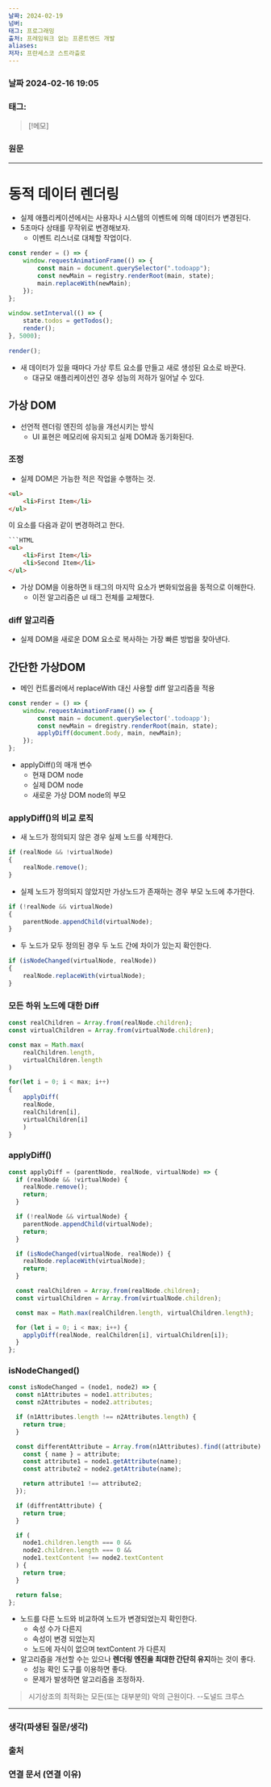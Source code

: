 ```yaml
---
날짜: 2024-02-19
넘버: 
태그: 프로그래밍
출처: 프레임워크 없는 프론트엔드 개발
aliases: 
저자: 프란세스코 스트라츨로
---
```

### 날짜  2024-02-16 19:05

### 태그:

>[!메모]
>

### 원문
---
# 동적 데이터 렌더링
- 실제 애플리케이션에서는 사용자나 시스템의 이벤트에 의해 데이터가 변경된다.
- 5초마다 상태를 무작위로 변경해보자.
	- 이벤트 리스너로 대체할 작업이다.
```js
const render = () => {  
	window.requestAnimationFrame(() => {  
		const main = document.querySelector(".todoapp");  
		const newMain = registry.renderRoot(main, state);  
		main.replaceWith(newMain);  
	});  
};  
  
window.setInterval(() => {  
	state.todos = getTodos();  
	render();  
}, 5000);  
  
render();
```
- 새 데이터가 있을 때마다 가상 루트 요소를 만들고 새로 생성된 요소로 바꾼다.
	- 대규모 애플리케이션인 경우 성능의 저하가 일어날 수 있다.
## 가상 DOM
- 선언적 렌더링 엔진의 성능을 개선시키는 방식
	- UI 표현은 메모리에 유지되고 실제 DOM과 동기화된다.
### 조정
- 실제 DOM은 가능한 적은 작업을 수행하는 것.
```HTML
<ul>
	<li>First Item</li>
</ul>
```
이 요소를 다음과 같이 변경하려고 한다.
```html
```HTML
<ul>
	<li>First Item</li>
	<li>Second Item</li>
</ul>
```
- 가상 DOM을 이용하면 li 태그의 마지막 요소가 변화되었음을 동적으로 이해한다.
	- 이전 알고리즘은 ul 태그 전체를 교체했다.
### diff 알고리즘
- 실제 DOM을 새로운 DOM 요소로 복사하는 가장 빠른 방법을 찾아낸다.
## 간단한 가상DOM
- 메인 컨트롤러에서 replaceWith 대신 사용할 diff 알고리즘을 적용
```js
const render = () => {
	window.requestAnimationFrame(() => {
		const main = document.querySelector('.todoapp');
		const newMain = dregistry.renderRoot(main, state);
		applyDiff(document.body, main, newMain);
	});
};
```
- applyDiff()의 매개 변수
	- 현재 DOM node
	- 실제 DOM node
	- 새로운 가상 DOM node의 부모
### applyDiff()의 비교 로직
- 새 노드가 정의되지 않은 경우 실제 노드를 삭제한다.
```js
if (realNode && !virtualNode)
{
	realNode.remove();
}
```
- 실제 노드가 정의되지 않았지만 가상노드가 존재하는 경우 부모 노드에 추가한다.
```js
if (!realNode && virtualNode)
{
	parentNode.appendChild(virtualNode);
}
```
- 두 노드가 모두 정의된 경우 두 노드 간에 차이가 있는지 확인한다.
```js
if (isNodeChanged(virtualNode, realNode))
{
	realNode.replaceWith(virtualNode);
}
```
### 모든 하위 노드에 대한 Diff
```js
const realChildren = Array.from(realNode.children);
const virtualChildren = Array.from(virtualNode.children);

const max = Math.max(
	realChildren.length,
	virtualChildren.length
)

for(let i = 0; i < max; i++)
{
	applyDiff(
	realNode,
	realChildren[i],
	virtualChildren[i]
	)
}
```
### applyDiff()
```js
const applyDiff = (parentNode, realNode, virtualNode) => {
  if (realNode && !virtualNode) {
    realNode.remove();
    return;
  }

  if (!realNode && virtualNode) {
    parentNode.appendChild(virtualNode);
    return;
  }

  if (isNodeChanged(virtualNode, realNode)) {
    realNode.replaceWith(virtualNode);
    return;
  }

  const realChildren = Array.from(realNode.children);
  const virtualChildren = Array.from(virtualNode.children);

  const max = Math.max(realChildren.length, virtualChildren.length);

  for (let i = 0; i < max; i++) {
    applyDiff(realNode, realChildren[i], virtualChildren[i]);
  }
};
```
### isNodeChanged()
```js
const isNodeChanged = (node1, node2) => {
  const n1Attributes = node1.attributes;
  const n2Attributes = node2.attributes;

  if (n1Attributes.length !== n2Attributes.length) {
    return true;
  }

  const differentAttribute = Array.from(n1Attributes).find((attribute) => {
    const { name } = attribute;
    const attribute1 = node1.getAttribute(name);
    const attribute2 = node2.getAttribute(name);

    return attribute1 !== attribute2;
  });

  if (diffrentAttribute) {
    return true;
  }

  if (
    node1.children.length === 0 &&
    node2.children.length === 0 &&
    node1.textContent !== node2.textContent
  ) {
    return true;
  }

  return false;
};
```
- 노드를 다른 노드와 비교하여 노드가 변경되었는지 확인한다.
	- 속성 수가 다른지
	- 속성이 변경 되었는지
	- 노드에 자식이 없으며 textContent 가 다른지
- 알고리즘을 개선할 수는 있으나 **렌더링 엔진을 최대한 간단히 유지**하는 것이 좋다.
	- 성능 확인 도구를 이용하면 좋다.
	- 문제가 발생하면 알고리즘을 조정하자.
> 시기상조의 최적화는 모든(또는 대부분의) 악의 근원이다. --도널드 크루스
---
### 생각(파생된 질문/생각)

### 출처

### 연결 문서 (연결 이유)
